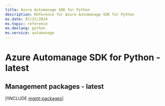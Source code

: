 ```yaml
---
title: Azure Automanage SDK for Python
description: Reference for Azure Automanage SDK for Python
ms.date: 07/22/2024
ms.topic: reference
ms.devlang: python
ms.service: automanage
---
```

# Azure Automanage SDK for Python - latest

## Management packages - latest
[!INCLUDE [mgmt-packages](automanage-mgmt-index.md)]